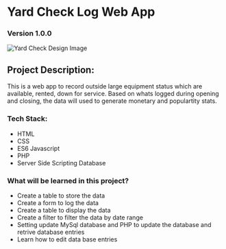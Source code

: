 # Yard Check Log Web App
### Version 1.0.0
 
![Yard Check Design Image]()


## Project Description:
This is a web app to record outside large equipment status which are available, rented, down for service. Based on whats logged during opening and closing, the data will used to generate monetary and populartity stats. 

### Tech Stack:
- HTML
- CSS
- ES6 Javascript
- PHP
- Server Side Scripting Database

### What will be learned in this project?
- Create a table to store the data
- Create a form to log the data
- Create a table to display the data
- Create a filter to filter the data by date range
- Setting update MySql database and PHP to update the database and retrive database entries
- Learn how to edit data base entries